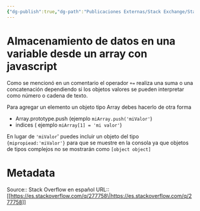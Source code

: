 ```yaml
---
{"dg-publish":true,"dg-path":"Publicaciones Externas/Stack Exchange/Stack Overflow en español/es.stackoverflow.com-277758.md","permalink":"/publicaciones-externas/stack-exchange/stack-overflow-en-espanol/es-stackoverflow-com-277758/","title":"Almacenamiento de datos en una variable desde un array con javascript","hide":true,"noteIcon":"default","created":"2024-04-03T12:49:10.506-06:00","updated":"2024-04-05T16:43:55.559-06:00"}
---
```


# Almacenamiento de datos en una variable desde un array con javascript

Como se mencionó en un comentario el operador `+=` realiza una suma o una concatenación dependiendo si los objetos valores se pueden interpretar como número o cadena de texto.

Para agregar un elemento un objeto tipo Array debes hacerlo de otra forma

- Array.prototype.push (ejemplo `miArray.push('miValor'`)
- indices ( ejemplo `miArray[1] = 'mi valor'`)

En lugar de `'miValor`' puedes incluir un objeto del tipo `{mipropiead:'miValor'}` para que se muestre en la consola ya que objetos de tipos complejos no se mostrarán como `[object object]`

# Metadata
Source:: Stack Overflow en español
URL:: [[https://es.stackoverflow.com/q/277758\|https://es.stackoverflow.com/q/277758]]

